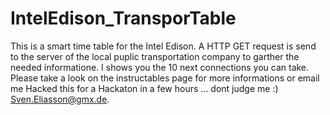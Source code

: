 # IntelEdison_TransporTable


This is a smart time table for the Intel Edison. 
A HTTP GET request is send to the server of the local puplic transportation company to garther the needed informatione.
I shows you the 10 next connections you can take. Please take a look on the instructables page for more informations or email me 
Hacked this for a Hackaton in a few hours ... dont judge me :) 
Sven.Eliasson@gmx.de. 

